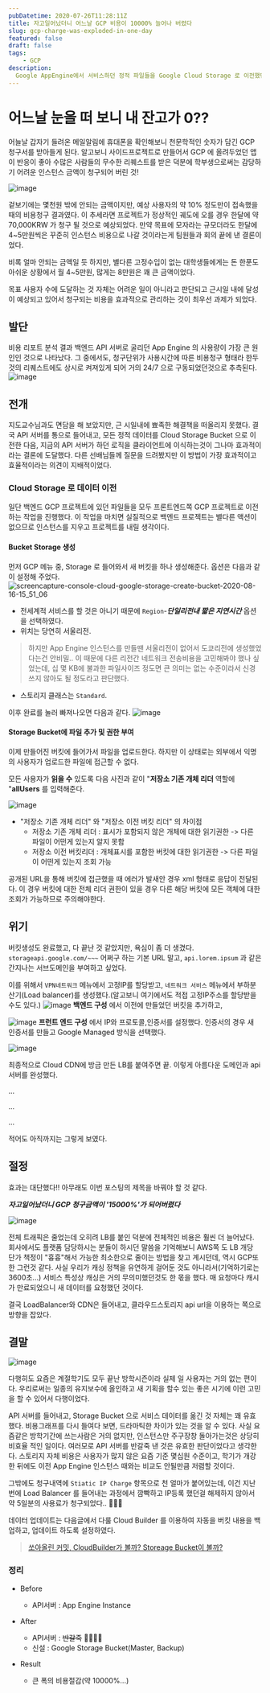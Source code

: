 ```yaml
---
pubDatetime: 2020-07-26T11:28:11Z
title: 자고일어났더니 어느날 GCP 비용이 10000% 늘어나 버렸다
slug: gcp-charge-was-exploded-in-one-day
featured: false
draft: false
tags:
    - GCP
description:
  Google AppEngine에서 서비스하던 정적 파일들을 Google Cloud Storage 로 이전했던 내용들에 대하여 정리합니다.
---
```



# 어느날 눈을 떠 보니 내 잔고가 0??
어늘날 갑자기 들려온 메일알림에 휴대폰을 확인해보니 천문학적인 숫자가 담긴 GCP 청구서를 받아들게 된다.
알고보니 사이드프로젝트로 만들어서 GCP 에 올려두었던 앱이 반응이 좋아 수많은 사람들의 무수한 리퀘스트를 받은 덕분에 학부생으로써는 감당하기 어려운 인스턴스 금액이 청구되어 버린 것!

![image](https://user-images.githubusercontent.com/29659112/90328293-372e5480-dfd6-11ea-8dbb-62136270f76a.png)

겉보기에는 몇천원 밖에 안되는 금액이지만, 예상 사용자의 약 10% 정도만이 접속했을때의 비용청구 결과였다. 이 추세라면 프로젝트가 정상적인 궤도에 오를 경우 한달에 약 70,000KRW 가 청구 될 것으로 예상되었다.
만약 목표에 모자라는 규모더라도 한달에 4~5만원씩은 꾸준히 인스턴스 비용으로 나갈 것이라는게 팀원들과 회의 끝에 낸 결론이었다.

비록 얼마 안되는 금액일 듯 하지만, 별다른 고정수입이 없는 대학생들에게는 돈 한푼도 아쉬운 상황에서 월 4~5만원, 많게는 8만원은 꽤 큰 금액이었다.

목표 사용자 수에 도달하는 것 자체는 어려운 일이 아니라고 판단되고 근시일 내에 달성이 예상되고 있어서 청구되는 비용을 효과적으로 관리하는 것이 최우선 과제가 되었다.

## 발단
비용 리포트 분석 결과 백엔드 API 서버로 굴리던 App Engine 의 사용량이 가장 큰 원인인 것으로 나타났다. 그 중에서도, 청구단위가 사용시간에 따른 비용청구 형태라 한두것의 리퀘스트에도 상시로 켜져있게 되어 거의 24/7 으로 구동되었던것으로 추측된다.
![image](https://user-images.githubusercontent.com/29659112/90328362-cf2c3e00-dfd6-11ea-84c9-063bcbf15d25.png)

## 전개
지도교수님과도 면담을 해 보았지만, 근 시일내에 뾰족한 해결책을 떠올리지 못했다. 결국 API 서버를 통으로 들어내고, 모든 정적 데이터를 Cloud Storage Bucket 으로 이전한 다음, 지금의 API 서버가 하던 로직을 클라이언트에 이식하는것이 그나마 효과적이라는 결론에 도달했다. 다른 선배님들께 질문을 드려봤지만 이 방법이 가장 효과적이고 효율적이라는 의견이 지배적이었다.

### Cloud Storage 로 데이터 이전
일단 백엔드 GCP 프로젝트에 있던 파일들을 모두 프론트엔드쪽 GCP 프로젝트로 이전하는 작업을 진행했다. 이 작업을 마치면 실질적으로 백엔드 프로젝트는 별다른 액션이 없으므로 인스턴스를 지우고 프로젝트를 내릴 생각이다.

#### Bucket Storage 생성
먼저 GCP 메뉴 중, Storage 로 들어와서 새 버킷을 하나 생성해준다.
옵션은 다음과 같이 설정해 주었다.
![screencapture-console-cloud-google-storage-create-bucket-2020-08-16-15_51_06](https://user-images.githubusercontent.com/29659112/90328718-8de95d80-dfd9-11ea-9ba6-5acce4c0a178.png)

* 전세계적 서비스를 할 것은 아니기 때문에 `Region`-***단일리전내 짧은 지연시간*** 옵션을 선택하였다.
* 위치는 당연히 서울리전.
> 하지만 App Engine 인스턴스를 만들땐 서울리전이 없어서 도쿄리전에 생성했었다는건 안비밀.. 이 때문에 다른 리전간 네트워크 전송비용을 고민해봐야 했나 싶었는데, 십 몇 KB에 불과한 파일사이즈 정도면 큰 의미는 없는 수준이라서 신경쓰지 않아도 될 정도라고 판단했다.
* 스토리지 클래스는 `Standard`.

이후 완료를 눌러 빠져나오면 다음과 같다.
![image](https://user-images.githubusercontent.com/29659112/90328539-0f3ff080-dfd8-11ea-9a90-3b981e3ec41b.png)

#### Storage Bucket에 파일 추가 및 권한 부여
이제 만들어진 버킷에 들어가서 파일을 업로드한다. 하지만 이 상태로는 외부에서 익명의 사용자가 업로드한 파일에 접근할 수 없다.

모든 사용자가 **읽을 수** 있도록 다음 사진과 같이 "**저장소 기존 개체 리더** 역할에 "**allUsers** 를 입력해준다.

![image](https://user-images.githubusercontent.com/29659112/90328787-22ec5680-dfda-11ea-980e-77ee79012fcb.png)
* "저장소 기존 개체 리더" 와 "저장소 이전 버킷 리더" 의 차이점
    * 저장소 기존 개체 리더 : 표시가 포함되지 않은 개체에 대한 읽기권한 -> 다른 파일이 어떤게 있는지 알지 못함
    * 저장소 이전 버킷리더 : 개체표시를 포함한 버킷에 대한 읽기권한 ->
    다른 파일이 어떤게 있는지 조회 가능

공개된 URL을 통해 버킷에 접근했을 때 에러가 발새안 경우 xml 형태로 응답이 전달된다. 이 경우 버킷에 대한 전체 리더 권한이 있을 경우 다른 해당 버킷에 모든 객체에 대한 조회가 가능하므로 주의해야한다.
    
## 위기
버킷생성도 완료했고, 다 끝난 것 같았지만, 욕심이 좀 더 생겼다.
`storageapi.google.com/~~~` 어쩌구 하는 기본 URL 말고, `api.lorem.ipsum` 과 같은 간지나는 서브도메인을 부여하고 싶었다.

이를 위해서 `VPN네트워크` 메뉴에서 고정IP를 할당받고, `네트워크 서비스` 메뉴에서 부하분산기(Load balancer)를 생성했다.(알고보니 여기에서도 적접 고정IP주소를 할당받을 수도 있다.)
![image](https://user-images.githubusercontent.com/29659112/90329370-39e17780-dfdf-11ea-9f27-5bc3f626485c.png)
**백엔드 구성** 에서 이전에 만들었던 버킷을 추가하고, 

![image](https://user-images.githubusercontent.com/29659112/90329384-567daf80-dfdf-11ea-9083-3a3727e3317a.png)
**프런트 엔드 구성** 에서 IP와 프로토콜,인증서를 설정했다. 인증서의 경우 새 인증서를 만들고 Google Managed 방식을 선택했다.

![image](https://user-images.githubusercontent.com/29659112/90329656-baa17300-dfe1-11ea-978c-4d3a9d02901c.png)

최종적으로 Cloud CDN에 방금 만든 LB를 붙여주면 끝.
이렇게 아름다운 도메인과 api 서버를 완성했다.

...

...

...

적어도 아직까지는 그렇게 보였다.

## 절정
효과는 대단했다!!
아무래도 이번 포스팅의 제목을 바꿔야 할 것 같다.

***자고일어났더니 GCP 청구금액이 '15000%'가 되어버렸다***

![image](https://user-images.githubusercontent.com/29659112/90329743-44e9d700-dfe2-11ea-9658-079d07b9287f.png)

전체 트래픽은 줄었는데 오히려 LB를 붙인 덕분에 전체적인 비용은 훨씬 더 늘어났다.
회사에서도 플랫폼 담당하시는 분들이 하시던 말씀을 기억해보니 AWS쪽 도 LB 개당 단가 책정이 "흉흉"해서 가능한 최소한으로 줄이는 방법을 찾고 계시던데, 역시 GCP또한 그런것 같다.
사실 우리가 캐싱 정책을 유연하게 걸어둔 것도 아니라서(기억하기로는 3600초...) 서비스 특성상 캐싱은 거의 무의미했던것도 한 몫을 했다. 매 요청마다 캐시가 만료되었으니 새 데이터를 요청했던 것이다.

결국 LoadBalancer와 CDN은 들어내고, 클라우드스토리지 api url을 이용하는 쪽으로 방향을 잡았다.

## 결말
![image](https://user-images.githubusercontent.com/29659112/90329847-fb4dbc00-dfe2-11ea-8d3c-f7395581e0bc.png)

다행히도 요즘은 계절학기도 모두 끝난 방학시즌이라 실제 일 사용자는 거의 없는 편이다. 우리로써는 일종의 유지보수에 올인하고 새 기획을 할수 있는 좋은 시기에 이런 고민을 할 수 있어서 다행이었다.

API 서버를 들어내고, Storage Bucket 으로 서비스 데이터를 옮긴 것 자체는 꽤 유효했다. 비용그래프를 다시 들여다 보면, 드라마틱한 차이가 있는 것을 알 수 있다.
사실 요즘같은 방학기간에 쓰는사람은 거의 없지만, 인스턴스만 주구장창 돌아가는것은 상당히 비효율 적인 일이다. 여러모로 API 서버를 반갈죽 낸 것은 유효한 판단이었다고 생각한다. 스토리지 자체 비용은 사용자가 많지 않은 요즘 기준 몇십원 수준이고, 학기가 개강한 뒤에도 이전 App Engine 인스턴스 때와는 비교도 안될만큼 저렴할 것이다.

그밖에도 청구내역에 `Stiatic IP Charge` 항목으로 천 얼마가 붙어있는데, 이건 지난번에 Load Balancer 를 들어내는 과정에서 깜빡하고 IP등록 했던걸 해제하지 않아서 약 5일분의 사용료가 청구되었다.. 🤔🤔🤔

데이터 업데이트는 다음글에서 다룰 Cloud Builder 를 이용하여 자동을 버킷 내용을 백업하고, 업데이트 하도록 설정하였다.
> [쏘아올린 커밋, CloudBuilder가 볼까? Storeage Bucket이 볼까?](https://zerogyun.dev/2020/08/13/GCP-Storage-Github%EC%97%B0%EB%8F%99/)

### 정리
* Before
  * API서버 : App Engine Instance
  
* After
  * API서버 : ~~반갈죽~~ 🔪👊🔪👊
  * 신설 : Google Storage Bucket(Master, Backup)

* Result
  * 큰 폭의 비용절감(약 10000%...)
